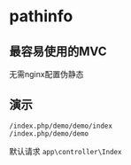 # pathinfo

## 最容易使用的MVC

无需nginx配置伪静态

## 演示 

~~~
/index.php/demo/demo/index 
/index.php/demo/demo
~~~

默认请求 `app\controller\Index`
